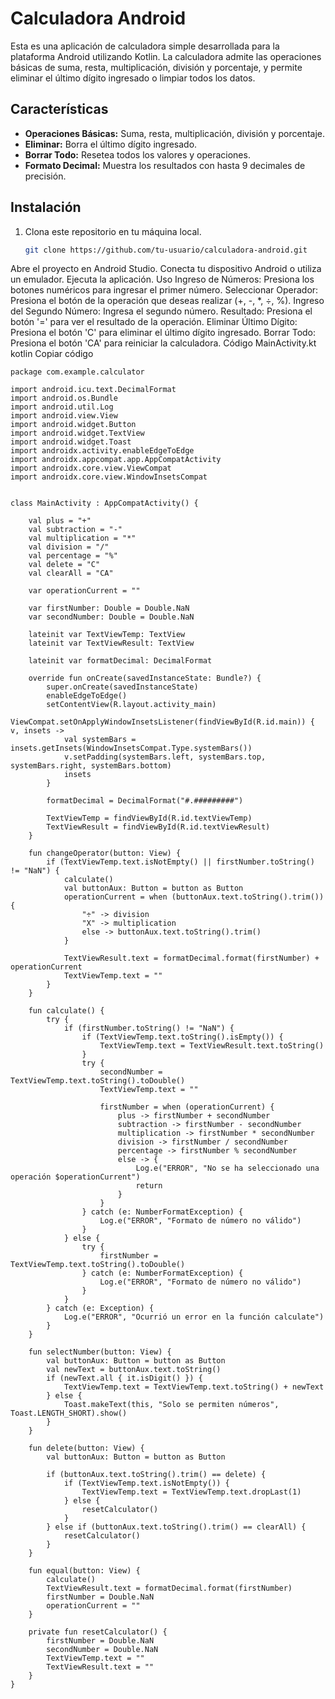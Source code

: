 # Calculadora Android

Esta es una aplicación de calculadora simple desarrollada para la plataforma Android utilizando Kotlin. La calculadora admite las operaciones básicas de suma, resta, multiplicación, división y porcentaje, y permite eliminar el último dígito ingresado o limpiar todos los datos.

## Características

- **Operaciones Básicas:** Suma, resta, multiplicación, división y porcentaje.
- **Eliminar:** Borra el último dígito ingresado.
- **Borrar Todo:** Resetea todos los valores y operaciones.
- **Formato Decimal:** Muestra los resultados con hasta 9 decimales de precisión.

## Instalación

1. Clona este repositorio en tu máquina local.
   ```bash
   git clone https://github.com/tu-usuario/calculadora-android.git
Abre el proyecto en Android Studio.
Conecta tu dispositivo Android o utiliza un emulador.
Ejecuta la aplicación.
Uso
Ingreso de Números: Presiona los botones numéricos para ingresar el primer número.
Seleccionar Operador: Presiona el botón de la operación que deseas realizar (+, -, *, ÷, %).
Ingreso del Segundo Número: Ingresa el segundo número.
Resultado: Presiona el botón '=' para ver el resultado de la operación.
Eliminar Último Dígito: Presiona el botón 'C' para eliminar el último dígito ingresado.
Borrar Todo: Presiona el botón 'CA' para reiniciar la calculadora.
Código
MainActivity.kt
kotlin
Copiar código

``` 
package com.example.calculator

import android.icu.text.DecimalFormat
import android.os.Bundle
import android.util.Log
import android.view.View
import android.widget.Button
import android.widget.TextView
import android.widget.Toast
import androidx.activity.enableEdgeToEdge
import androidx.appcompat.app.AppCompatActivity
import androidx.core.view.ViewCompat
import androidx.core.view.WindowInsetsCompat


class MainActivity : AppCompatActivity() {

    val plus = "+"
    val subtraction = "-"
    val multiplication = "*"
    val division = "/"
    val percentage = "%"
    val delete = "C"
    val clearAll = "CA"

    var operationCurrent = ""

    var firstNumber: Double = Double.NaN
    var secondNumber: Double = Double.NaN

    lateinit var TextViewTemp: TextView
    lateinit var TextViewResult: TextView

    lateinit var formatDecimal: DecimalFormat

    override fun onCreate(savedInstanceState: Bundle?) {
        super.onCreate(savedInstanceState)
        enableEdgeToEdge()
        setContentView(R.layout.activity_main)
        ViewCompat.setOnApplyWindowInsetsListener(findViewById(R.id.main)) { v, insets ->
            val systemBars = insets.getInsets(WindowInsetsCompat.Type.systemBars())
            v.setPadding(systemBars.left, systemBars.top, systemBars.right, systemBars.bottom)
            insets
        }

        formatDecimal = DecimalFormat("#.#########")

        TextViewTemp = findViewById(R.id.textViewTemp)
        TextViewResult = findViewById(R.id.textViewResult)
    }

    fun changeOperator(button: View) {
        if (TextViewTemp.text.isNotEmpty() || firstNumber.toString() != "NaN") {
            calculate()
            val buttonAux: Button = button as Button
            operationCurrent = when (buttonAux.text.toString().trim()) {
                "÷" -> division
                "X" -> multiplication
                else -> buttonAux.text.toString().trim()
            }

            TextViewResult.text = formatDecimal.format(firstNumber) + operationCurrent
            TextViewTemp.text = ""
        }
    }

    fun calculate() {
        try {
            if (firstNumber.toString() != "NaN") {
                if (TextViewTemp.text.toString().isEmpty()) {
                    TextViewTemp.text = TextViewResult.text.toString()
                }
                try {
                    secondNumber = TextViewTemp.text.toString().toDouble()
                    TextViewTemp.text = ""

                    firstNumber = when (operationCurrent) {
                        plus -> firstNumber + secondNumber
                        subtraction -> firstNumber - secondNumber
                        multiplication -> firstNumber * secondNumber
                        division -> firstNumber / secondNumber
                        percentage -> firstNumber % secondNumber
                        else -> {
                            Log.e("ERROR", "No se ha seleccionado una operación $operationCurrent")
                            return
                        }
                    }
                } catch (e: NumberFormatException) {
                    Log.e("ERROR", "Formato de número no válido")
                }
            } else {
                try {
                    firstNumber = TextViewTemp.text.toString().toDouble()
                } catch (e: NumberFormatException) {
                    Log.e("ERROR", "Formato de número no válido")
                }
            }
        } catch (e: Exception) {
            Log.e("ERROR", "Ocurrió un error en la función calculate")
        }
    }

    fun selectNumber(button: View) {
        val buttonAux: Button = button as Button
        val newText = buttonAux.text.toString()
        if (newText.all { it.isDigit() }) {
            TextViewTemp.text = TextViewTemp.text.toString() + newText
        } else {
            Toast.makeText(this, "Solo se permiten números", Toast.LENGTH_SHORT).show()
        }
    }

    fun delete(button: View) {
        val buttonAux: Button = button as Button

        if (buttonAux.text.toString().trim() == delete) {
            if (TextViewTemp.text.isNotEmpty()) {
                TextViewTemp.text = TextViewTemp.text.dropLast(1)
            } else {
                resetCalculator()
            }
        } else if (buttonAux.text.toString().trim() == clearAll) {
            resetCalculator()
        }
    }

    fun equal(button: View) {
        calculate()
        TextViewResult.text = formatDecimal.format(firstNumber)
        firstNumber = Double.NaN
        operationCurrent = ""
    }

    private fun resetCalculator() {
        firstNumber = Double.NaN
        secondNumber = Double.NaN
        TextViewTemp.text = ""
        TextViewResult.text = ""
    }
}
```
